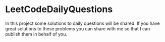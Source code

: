# LeetCodeDailyQuestions

In this project some solutions to daily questions will be shared. If you have great solutions to these problems you can share with me so that I can publish them in behalf of you. 
